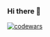 ### Hi there 👋
[![codewars](https://www.codewars.com/users/zPavel39/badges/large)](https://www.codewars.com/users/zPavel39)
<!--
**zPavel39/zPavel39** is a ✨ _special_ ✨ repository because its `README.md` (this file) appears on your GitHub profile.

Here are some ideas to get you started:

- 🔭 I’m currently working on ...
- 🌱 I’m currently learning ...
- 👯 I’m looking to collaborate on ...
- 🤔 I’m looking for help with ...
- 💬 Ask me about ...
- 📫 How to reach me: ...
- 😄 Pronouns: ...
- ⚡ Fun fact: ...
-->
